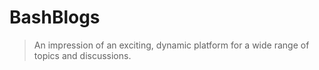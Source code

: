 # BashBlogs
>An impression of an exciting, dynamic platform for a wide range of topics and discussions.
